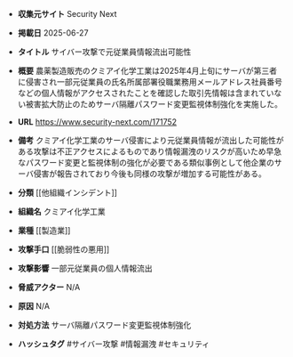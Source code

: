- **収集元サイト**
Security Next

- **掲載日**
2025-06-27

- **タイトル**
サイバー攻撃で元従業員情報流出可能性

- **概要**
農薬製造販売のクミアイ化学工業は2025年4月上旬にサーバが第三者に侵害され一部元従業員の氏名所属部署役職業務用メールアドレス社員番号などの個人情報がアクセスされたことを確認した取引先情報は含まれていない被害拡大防止のためサーバ隔離パスワード変更監視体制強化を実施した。

- **URL**
https://www.security-next.com/171752

- **備考**
クミアイ化学工業のサーバ侵害により元従業員情報が流出した可能性がある攻撃は不正アクセスによるものであり情報漏洩のリスクが高いため早急なパスワード変更と監視体制の強化が必要である類似事例として他企業のサーバ侵害が報告されており今後も同様の攻撃が増加する可能性がある。

- **分類**
[[他組織インシデント]]

- **組織名**
クミアイ化学工業

- **業種**
[[製造業]]

- **攻撃手口**
[[脆弱性の悪用]]

- **攻撃影響**
一部元従業員の個人情報流出

- **脅威アクター**
N/A

- **原因**
N/A

- **対処方法**
サーバ隔離パスワード変更監視体制強化

- **ハッシュタグ**
#サイバー攻撃 #情報漏洩 #セキュリティ
